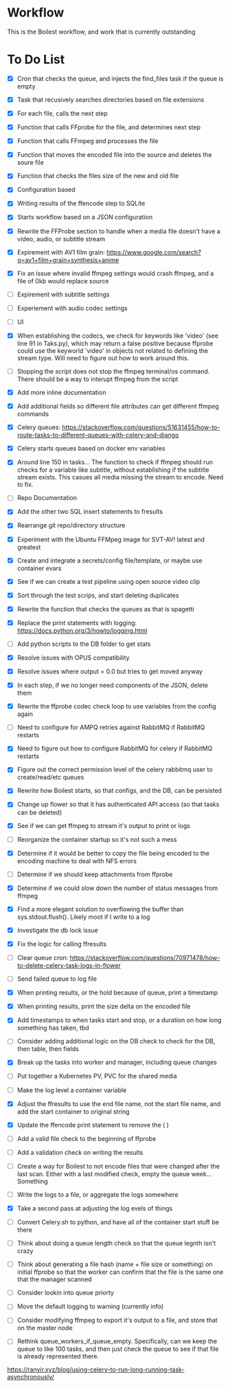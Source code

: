 # Workflow

This is the Boilest workflow, and work that is currently outstanding 

# To Do List
- [x] Cron that checks the queue, and injects the find_files task if the queue is empty
- [x] Task that recusively searches directories based on file extensions
- [x] For each file, calls the next step
- [x] Function that calls FFprobe for the file, and determines next step
- [x] Function that calls FFmpeg and processes the file
- [x] Function that moves the encoded file into the source and deletes the soure file
- [x] Function that checks the files size of the new and old file
- [x] Configuration based
- [x] Writing results of the ffencode step to SQLite
- [x] Starts workflow based on a JSON configuration
- [x] Rewrite the FFProbe section to handle when a media file doesn't have a video, audio, or subtitle stream
- [x] Expirement with AV1 film grain: https://www.google.com/search?q=av1+film+grain+synthesis+anime
- [x] Fix an issue where invalid ffmpeg settings would crash ffmpeg, and a file of 0kb would replace source 
- [ ] Expirement with subtitle settings
- [ ] Experiement with audio codec settings
- [ ] UI
- [x] When establishing the codecs, we check for keywords like 'video' (see line 91 in Taks.py), which may return a false positive because ffprobe could use the keyworld 'video' in objects not related to defining the stream type.  Will need to figure out how to work around this.
- [ ] Stopping the script does not stop the ffmpeg terminal/os command.  There should be a way to interupt ffmpeg from the script
- [x] Add more inline documentation
- [x] Add additional fields so different file attributes can get different ffmpeg commands
- [x] Celery queues: https://stackoverflow.com/questions/51631455/how-to-route-tasks-to-different-queues-with-celery-and-django
- [X] Celery starts queues based on docker env variables
- [x] Around line 150 in tasks...  The function to check if ffmpeg should run checks for a variable like subtitle, without establishing if the subtitle stream exists.  This casues all media missing the stream to encode.  Need to fix.
- [ ] Repo Documentation
- [x] Add the other two SQL insert statements to fresults
- [x] Rearrange git repo/directory structure
- [x] Experiment with the Ubuntu FFMpeg image for SVT-AV! latest and greatest
- [x] Create and integrate a secrets/config file/template, or maybe use container evars
- [x] See if we can create a test pipeline using open source video clip
- [x] Sort through the test scrips, and start deleting duplicates
- [x] Rewrite the function that checks the queues as that is spagetti
- [x] Replace the print statements with logging: https://docs.python.org/3/howto/logging.html
- [ ] Add python scripts to the DB folder to get stats
- [x] Resolve issues with OPUS compatibility
- [x] Resolve issues where output = 0.0 but tries to get moved anyway
- [x] In each step, if we no longer need components of the JSON, delete them
- [x] Rewrite the ffprobe codec check loop to use variables from the config again
- [ ] Need to configure for AMPQ retries against RabbitMQ if RabbitMQ restarts
- [x] Need to figure out how to configure RabbitMQ for celery if RabbitMQ restarts
- [x] Figure out the correct permission level of the celery rabbitmq user to create/read/etc queues
- [x] Rewrite how Boilest starts, so that configs, and the DB, can be persisted
- [x] Change up flower so that it has authenticated API access (so that tasks can be deleted)
- [x] See if we can get ffmpeg to stream it's output to print or logs
- [ ] Reorganize the container startup so it's not such a mess
- [x] Determine if it would be better to copy the file being encoded to the encoding machine to deal with NFS errors
- [ ] Determine if we should keep attachments from ffprobe
- [x] Determine if we could slow down the number of status messages from ffmpeg
- [x] Find a more elegant solution to overflowing the buffer than sys.stdout.flush().  Likely moot if I write to a log
- [x] Investigate the db lock issue
- [x] Fix the logic for calling ffresults
- [ ] Clear queue cron: https://stackoverflow.com/questions/70971478/how-to-delete-celery-task-logs-in-flower
- [ ] Send failed queue to log file
- [x] When printing results, or the hold because of queue, print a timestamp
- [x] When printing results, print the size delta on the encoded file
- [x] Add timestamps to when tasks start and stop, or a duration on how long something has taken, tbd
- [ ] Consider adding additional logic on the DB check to check for the DB, then table, then fields
- [x] Break up the tasks into worker and manager, including queue changes
- [ ] Put together a Kubernetes PV, PVC for the shared media
- [ ] Make the log level a container variable
- [x] Adjust the ffresults to use the end file name, not the start file name, and add the start container to original string
- [x] Update the ffencode print statement to remove the ( )
- [ ] Add a valid file check to the beginning of ffprobe
- [ ] Add a validation check on writing the results
- [ ] Create a way for Boilest to not encode files that were changed after the last scan.  Either with a last modified check, empty the queue week... Something
- [ ] Write the logs to a file, or aggregate the logs somewhere
- [x] Take a second pass at adjusting the log evels of things
- [ ] Convert Celery.sh to python, and have all of the container start stuff be there
- [ ] Think about doing a queue length check so that the queue legnth isn't crazy
- [ ] Think about generating a file hash (name + file size or something) on initial ffprobe so that the worker can confirm that the file is the same one that the manager scanned 
- [ ] Consider lookin into queue priorty 
- [ ] Move the default logging to warning (currently info)
- [ ] Consider modifying ffmpeg to export it's output to a file, and store that on the master node
- [ ] Rethink queue_workers_if_queue_empty.  Specifically, can we keep the queue to like 100 tasks, and then just check the queue to see if that file is already represented there.


https://ranvir.xyz/blog/using-celery-to-run-long-running-task-asynchronously/